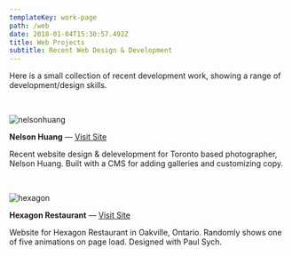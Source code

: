 ```yaml
---
templateKey: work-page
path: /web
date: 2018-01-04T15:30:57.492Z
title: Web Projects
subtitle: Recent Web Design & Development
---
```

Here is a small collection of recent development work, showing a range of development/design skills. 

</br>

![nelsonhuang](/img/nelsonhuang.png)

**Nelson Huang** — [Visit Site](http://nelshuang.com/)

Recent website design & delevelopment for Toronto based photographer, Nelson Huang. Built with a CMS for adding galleries and customizing copy. 

</br>

![hexagon](/img/hexagon.png)

**Hexagon Restaurant** — [Visit Site](http://www.hexagonrestaurant.com/)

Website for Hexagon Restaurant in Oakville, Ontario. Randomly shows one of five animations on page load. Designed with Paul Sych.
